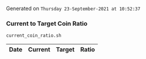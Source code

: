 Generated on `Thursday 23-September-2021 at 10:52:37`

### Current to Target Coin Ratio
`current_coin_ratio.sh`

Date|Current|Target|Ratio
---|---|---|---
